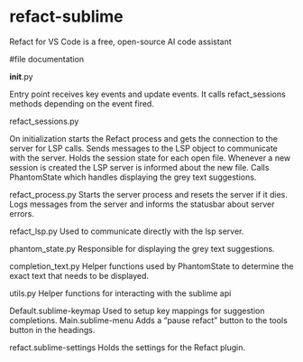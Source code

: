 # refact-sublime
Refact for VS Code is a free, open-source AI code assistant

#file documentation

__init__.py

Entry point receives key events and update events. It calls refact_sessions methods depending on the event fired. 

refact_sessions.py

On initialization starts the Refact process and gets the connection to the server for LSP calls. 
Sends messages to the LSP object to communicate with the server. 
Holds the session state for each open file. Whenever a new session is created the LSP server is informed about the new file. 
Calls PhantomState which handles displaying the grey text suggestions. 

refact_process.py
Starts the server process and resets the server if it dies. Logs messages from the server and informs the statusbar about server errors. 

refact_lsp.py
Used to communicate directly with the lsp server. 

phantom_state.py
Responsible for displaying the grey text suggestions. 

completion_text.py
Helper functions used by PhantomState to determine the exact text that needs to be displayed. 

utils.py
Helper functions for interacting with the sublime api


Default.sublime-keymap
Used to setup key mappings for suggestion completions. 
Main.sublime-menu
Adds a “pause refact” button to the tools button in the headings.

refact.sublime-settings
Holds the settings for the Refact plugin. 
